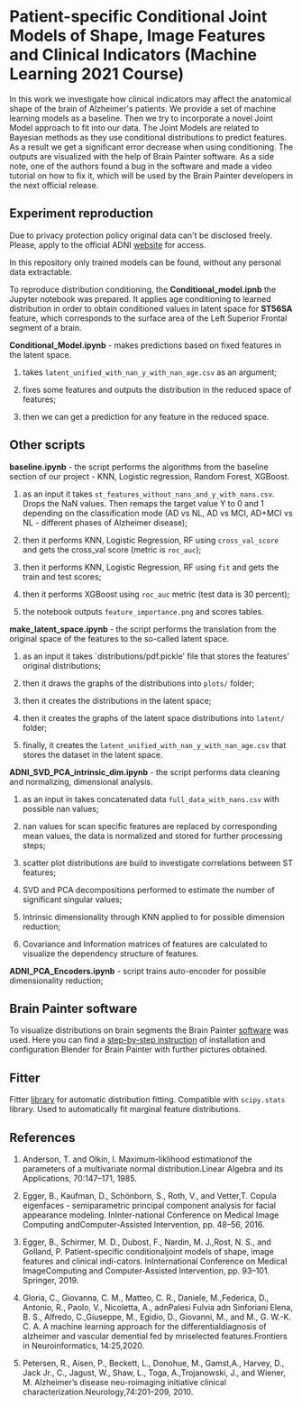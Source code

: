 # Patient-specific Conditional Joint Models of Shape, Image Features and Clinical Indicators (Machine Learning 2021 Course)

In this work we investigate how clinical indicators may affect the anatomical shape of the brain of Alzheimer's patients. We provide a set of machine learning models as a baseline. Then we try to incorporate a novel Joint Model approach to fit into our data. The Joint Models are related to Bayesian methods as they use conditional distributions to predict features. As a result we get a significant error decrease when using conditioning. The outputs are visualized with the help of Brain Painter software. As a side note, one of the authors found a bug in the software and made a video tutorial on how to fix it, which will be used by the Brain Painter developers in the next official release.

## Experiment reproduction

Due to privacy protection policy original data can't be disclosed freely. Please, apply to the official ADNI [website](http://adni.loni.usc.edu/) for access.

In this repository only trained models can be found, without any personal data extractable.

To reproduce distribution conditioning, the **Conditional_model.ipnb** the Jupyter notebook was prepared. It applies age conditioning to learned distribution in order to obtain conditioned values in latent space for **ST56SA** feature, which corresponds to the surface area of the Left Superior Frontal segment of a brain.

**Conditional\_Model.ipynb** - makes predictions based on fixed features in the latent space.

1. takes `latent_unified_with_nan_y_with_nan_age.csv` as an argument;

2. fixes some features and outputs the distribution in the reduced space of features;

3. then we can get a prediction for any feature in the reduced space.

## Other scripts

**baseline.ipynb** - the script performs the algorithms from the baseline section of our project - KNN, Logistic regression, Random Forest, XGBoost.

1. as an input it takes `st_features_without_nans_and_y_with_nans.csv`. Drops the NaN values. Then remaps the target value Y to 0 and 1 depending on the classification mode (AD vs NL, AD vs MCI, AD+MCI vs NL - different phases of Alzheimer disease);

2. then it performs KNN, Logistic Regression, RF using `cross_val_score` and gets the cross\_val score (metric is `roc_auc`);

3. then it performs KNN, Logistic Regression, RF using `fit` and gets the train and test scores;

4. then it performs XGBoost using `roc_auc` metric (test data is 30 percent);

5. the notebook outputs `feature_importance.png` and scores tables.

**make\_latent\_space.ipynb** - the script performs the translation from the original space of the features to the so-called latent space.

1. as an input it takes `distributions/pdf.pickle' file that stores the features' original distributions;

2. then it draws the graphs of the distributions into `plots/` folder;

3. then it creates the distributions in the latent space;

4. then it creates the graphs of the latent space distributions into `latent/` folder;

5. finally, it creates the `latent_unified_with_nan_y_with_nan_age.csv` that stores the dataset in the latent space.

**ADNI_SVD_PCA_intrinsic_dim.ipynb** - the script performs data cleaning and normalizing, dimensional analysis.

1. as an input in takes concatenated data `full_data_with_nans.csv` with possible nan values;

2. nan values for scan specific features are replaced by corresponding mean values, the data is normalized and stored for further processing steps;

3. scatter plot distributions are build to investigate correlations between ST features;

4. SVD and PCA decompositions performed to estimate the number of significant singular values;

5. Intrinsic dimensionality through KNN applied to for possible dimension reduction;

6. Covariance and Information matrices of features are calculated to visualize the dependency structure of features.

**ADNI_PCA_Encoders.ipynb** - script trains auto-encoder for possible dimensionality reduction;

## Brain Painter software
  
To visualize distributions on brain segments the Brain Painter [software](https://github.com/razvanmarinescu/brain-coloring/) was used.
Here you can find a [step-by-step instruction](https://www.youtube.com/watch?v=rzGb40PUVX8) of installation and configuration Blender for Brain Painter with further pictures obtained.

## Fitter

Fitter [library](https://pypi.org/project/fitter/) for automatic distribution fitting. Compatible with `scipy.stats` library. Used to automatically fit marginal feature distributions.

## References

1. Anderson, T. and Olkin, I. Maximum-liklihood estimationof the parameters of a multivariate normal distribution.Linear Algebra and its Applications, 70:147–171, 1985.

2. Egger, B., Kaufman, D., Schönborn, S., Roth, V., and Vetter,T. Copula eigenfaces - semiparametric principal component analysis for facial appearance modeling.  InInter-national Conference on Medical Image Computing andComputer-Assisted Intervention, pp. 48–56, 2016.

3. Egger,  B.,  Schirmer,  M.  D.,  Dubost,  F.,  Nardin,  M.  J.,Rost, N. S., and Golland, P. Patient-specific conditionaljoint models of shape, image features and clinical indi-cators.  InInternational Conference on Medical ImageComputing and Computer-Assisted Intervention, pp. 93–101. Springer, 2019.

4. Gloria, C., Giovanna, C. M., Matteo, C. R., Daniele, M.,Federica, D., Antonio, R., Paolo, V., Nicoletta, A., adnPalesi Fulvia adn Sinforiani Elena, B. S., Alfredo, C.,Giuseppe, M., Egidio, D., Giovanni, M., and M., G. W.-K. C. A. A machine learning approach for the differentialdiagnosis of alzheimer and vascular demential fed by mriselected features.Frontiers in Neuroinformatics, 14:25,2020.

5. Petersen, R., Aisen, P., Beckett, L., Donohue, M., Gamst,A., Harvey, D., Jack Jr., C., Jagust, W., Shaw, L., Toga, A.,Trojanowski, J., and Wiener, M. Alzheimer’s disease neu-roimaging initiative clinical characterization.Neurology,74:201–209, 2010.

